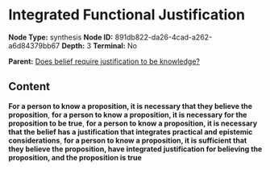 # Integrated Functional Justification

**Node Type:** synthesis
**Node ID:** 891db822-da26-4cad-a262-a6d84379bb67
**Depth:** 3
**Terminal:** No

**Parent:** [Does belief require justification to be knowledge?](does-belief-require-justification-to-be-knowledge.md)

## Content

**For a person to know a proposition, it is necessary that they believe the proposition**, **for a person to know a proposition, it is necessary for the proposition to be true**, **for a person to know a proposition, it is necessary that the belief has a justification that integrates practical and epistemic considerations**, **for a person to know a proposition, it is sufficient that they believe the proposition, have integrated justification for believing the proposition, and the proposition is true**
